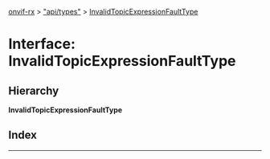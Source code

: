 [onvif-rx](../README.md) > ["api/types"](../modules/_api_types_.md) > [InvalidTopicExpressionFaultType](../interfaces/_api_types_.invalidtopicexpressionfaulttype.md)

# Interface: InvalidTopicExpressionFaultType

## Hierarchy

**InvalidTopicExpressionFaultType**

## Index

---

